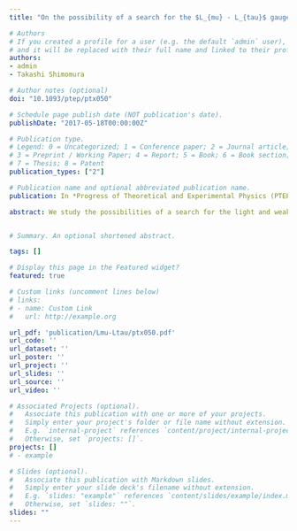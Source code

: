```yaml
---
title: "On the possibility of a search for the $L_{mu} - L_{tau}$ gauge boson at Belle-II and neutrino beam experiments"

# Authors
# If you created a profile for a user (e.g. the default `admin` user), write the username (folder name) here 
# and it will be replaced with their full name and linked to their profile.
authors:
- admin
- Takashi Shimomura

# Author notes (optional)
doi: "10.1093/ptep/ptx050"

# Schedule page publish date (NOT publication's date).
publishDate: "2017-05-18T00:00:00Z"

# Publication type.
# Legend: 0 = Uncategorized; 1 = Conference paper; 2 = Journal article;
# 3 = Preprint / Working Paper; 4 = Report; 5 = Book; 6 = Book section;
# 7 = Thesis; 8 = Patent
publication_types: ["2"]

# Publication name and optional abbreviated publication name.
publication: In *Progress of Theoretical and Experimental Physics (PTEP)*

abstract: We study the possibilities of a search for the light and weakly interacting gauge boson in the gauged $L_\mu - L_\tau$ model. Introducing the kinetic mixing at the tree level, the allowed parameter regions for the gauge coupling and kinetic mixing parameter are presented. Then, we analyze one photon plus missing event within the allowed region and show that a search for the light gauge boson will be possible at the Belle-II experiment. We also analyze the neutrino trident production process in neutrino beam experiments.


# Summary. An optional shortened abstract.

tags: []

# Display this page in the Featured widget?
featured: true

# Custom links (uncomment lines below)
# links:
# - name: Custom Link
#   url: http://example.org

url_pdf: 'publication/Lmu-Ltau/ptx050.pdf'
url_code: ''
url_dataset: ''
url_poster: ''
url_project: ''
url_slides: ''
url_source: ''
url_video: ''

# Associated Projects (optional).
#   Associate this publication with one or more of your projects.
#   Simply enter your project's folder or file name without extension.
#   E.g. `internal-project` references `content/project/internal-project/index.md`.
#   Otherwise, set `projects: []`.
projects: []
# - example

# Slides (optional).
#   Associate this publication with Markdown slides.
#   Simply enter your slide deck's filename without extension.
#   E.g. `slides: "example"` references `content/slides/example/index.md`.
#   Otherwise, set `slides: ""`.
slides: ""
---
```

